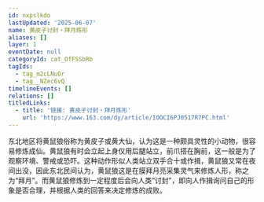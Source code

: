 ```yaml
---
id: nxpslkdo
lastUpdated: '2025-06-07'
name: 黄皮子讨封・拜月炼形
aliases: []
layer: 1
eventDate: null
categoryId: cat_OfFSSbRb
tagIds:
  - tag_m2cLNuOr
  - tag__NZec6vQ
timelineEvents: []
relations: []
titledLinks:
  - title: '链接: 黄皮子讨封・拜月炼形'
    url: 'https://www.163.com/dy/article/IOOCI6PJ0517R7PC.html'
---
```

东北地区将黄鼠狼俗称为黄皮子或黄大仙，认为这是一种颇具灵性的小动物，很容易修炼成仙。黄鼠狼有时会立起上身仅用后腿站立，前爪搭在胸前，这一般是为了观察环境、警戒或恐吓。这种动作形似人类站立双手合十或作揖，黄鼠狼又常在夜间出没，因此东北民间认为，黄鼠狼这是在膜拜月亮采集灵气来修炼人形，称之为“拜月”。而黄鼠狼修炼到一定程度后会向人类“讨封”，即向人作揖询问自己的形象是否合理，并根据人类的回答来决定修炼的成败。
